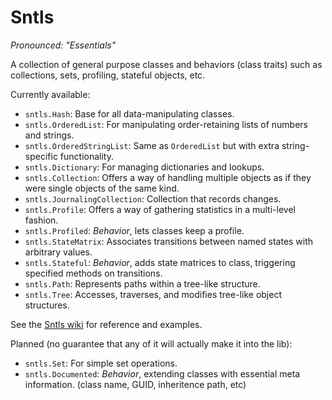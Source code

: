 Sntls
=====

*Pronounced: "Essentials"*

A collection of general purpose classes and behaviors (class traits) such as collections, sets, profiling, stateful objects, etc.

Currently available:

- `sntls.Hash`: Base for all data-manipulating classes.
- `sntls.OrderedList`: For manipulating order-retaining lists of numbers and strings.
- `sntls.OrderedStringList`: Same as `OrderedList` but with extra string-specific functionality.
- `sntls.Dictionary`: For managing dictionaries and lookups.
- `sntls.Collection`: Offers a way of handling multiple objects as if they were single objects of the same kind.
- `sntls.JournalingCollection`: Collection that records changes.
- `sntls.Profile`: Offers a way of gathering statistics in a multi-level fashion.
- `sntls.Profiled`: *Behavior*, lets classes keep a profile.
- `sntls.StateMatrix`: Associates transitions between named states with arbitrary values.
- `sntls.Stateful`: *Behavior*, adds state matrices to class, triggering specified methods on transitions.
- `sntls.Path`: Represents paths within a tree-like structure.
- `sntls.Tree`: Accesses, traverses, and modifies tree-like object structures.

See the [Sntls wiki](https://github.com/danstocker/sntls/wiki) for reference and examples.

Planned (no guarantee that any of it will actually make it into the lib):

- `sntls.Set`: For simple set operations.
- `sntls.Documented`: *Behavior*, extending classes with essential meta information. (class name, GUID, inheritence path, etc)

